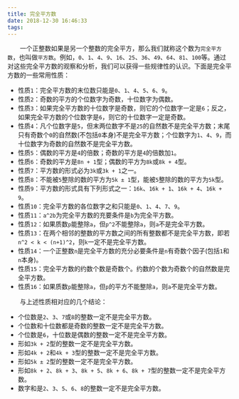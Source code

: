 ```yaml
---
title: 完全平方数
date: 2018-12-30 16:46:33
tags:
---
```

&emsp;&emsp;一个正整数如果是另一个整数的完全平方，那么我们就称这个数为`完全平方数`，也叫做`平方数`。例如，`0`、`1`、`4`、`9`、`16`、`25`、`36`、`49`、`64`、`81`、`100`等。通过对这些完全平方数的观察和分析，我们可以获得一些规律性的认识。下面是完全平方数的一些常用性质：

- 性质`1`：完全平方数的末位数只能是`0`、`1`、`4`、`5`、`6`、`9`。
- 性质`2`：奇数的平方的个位数字为奇数，十位数字为偶数。
- 性质`3`：如果完全平方数的十位数字是奇数，则它的个位数字一定是`6`；反之，如果完全平方数的个位数字是`6`，则它的十位数字一定是奇数。
- 性质`4`：凡个位数字是`5`，但末两位数字不是`25`的自然数不是完全平方数；末尾只有奇数个`0`的自然数(不包括`0`本身)不是完全平方数；个位数字为`1`、`4`、`9`，而十位数字为奇数的自然数不是完全平方数。
- 性质`5`：偶数的平方是`4`的倍数；奇数的平方是`4`的倍数加`1`。
- 性质`6`：奇数的平方是`8n + 1`型；偶数的平方为`8k`或`8k + 4`型。
- 性质`7`：平方数的形式必为`3k`或`3k + 1`之一。
- 性质`8`：不能被`5`整除的数的平方为`5k ± 1`型，能被`5`整除的数的平方为`5k`型。
- 性质`9`：平方数的形式具有下列形式之一：`16k`、`16k + 1`、`16k + 4`、`16k + 9`。
- 性质`10`：完全平方数的各位数字之和只能是`0`、`1`、`4`、`7`、`9`。
- 性质`11`：`a^2b`为完全平方数的充要条件是`b`为完全平方数。
- 性质`12`：如果质数`p`能整除`a`，但`p^2`不能整除`a`，则`a`不是完全平方数。
- 性质`13`：在两个相邻的整数的平方数之间的所有整数都不是完全平方数，即若`n^2 < k < (n+1)^2`，则`k`一定不是完全平方数。
- 性质`14`：一个正整数`n`是完全平方数的充分必要条件是`n`有奇数个因子(包括`1`和`n`本身)。
- 性质`15`：完全平方数的约数个数是奇数个。约数的个数为奇数个的自然数是完全平方数。
- 性质`16`：如果质数`p`能整除`a`，但`p`的平方不能整除`a`，则`a`不是完全平方数。

&emsp;&emsp;与上述性质相对应的几个结论：

- 个位数是`2`、`3`、`7`或`8`的整数一定不是完全平方数。
- 个位数和十位数都是奇数的整数一定不是完全平方数。
- 个位数是`6`，十位数是偶数的整数一定不是完全平方数。
- 形如`3k + 2`型的整数一定不是完全平方数。
- 形如`4k + 2`和`4k + 3`型的整数一定不是完全平方数。
- 形如`5k ± 2`型的整数一定不是完全平方数。
- 形如`8k + 2`、`8k + 3`、`8k + 5`、`8k + 6`、`8k + 7`型的整数一定不是完全平方数。
- 数字和是`2`、`3`、`5`、`6`、`8`的整数一定不是完全平方数。